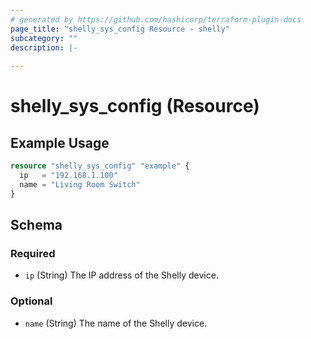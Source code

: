 ```yaml
---
# generated by https://github.com/hashicorp/terraform-plugin-docs
page_title: "shelly_sys_config Resource - shelly"
subcategory: ""
description: |-
  
---
```


# shelly_sys_config (Resource)



## Example Usage

```terraform
resource "shelly_sys_config" "example" {
  ip   = "192.168.1.100"
  name = "Living Room Switch"
}
```

<!-- schema generated by tfplugindocs -->
## Schema

### Required

- `ip` (String) The IP address of the Shelly device.

### Optional

- `name` (String) The name of the Shelly device.
